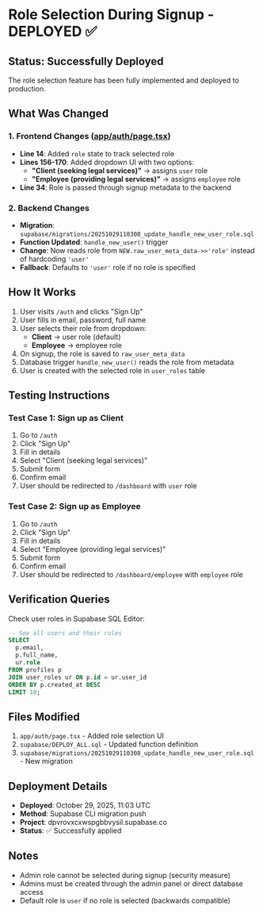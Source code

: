 # Role Selection During Signup - DEPLOYED ✅

## Status: Successfully Deployed

The role selection feature has been fully implemented and deployed to production.

## What Was Changed

### 1. Frontend Changes ([app/auth/page.tsx](app/auth/page.tsx))
- **Line 14**: Added `role` state to track selected role
- **Lines 156-170**: Added dropdown UI with two options:
  - **"Client (seeking legal services)"** → assigns `user` role
  - **"Employee (providing legal services)"** → assigns `employee` role
- **Line 34**: Role is passed through signup metadata to the backend

### 2. Backend Changes
- **Migration**: `supabase/migrations/20251029110308_update_handle_new_user_role.sql`
- **Function Updated**: `handle_new_user()` trigger
- **Change**: Now reads role from `NEW.raw_user_meta_data->>'role'` instead of hardcoding `'user'`
- **Fallback**: Defaults to `'user'` role if no role is specified

## How It Works

1. User visits `/auth` and clicks "Sign Up"
2. User fills in email, password, full name
3. User selects their role from dropdown:
   - **Client** → user role (default)
   - **Employee** → employee role
4. On signup, the role is saved to `raw_user_meta_data`
5. Database trigger `handle_new_user()` reads the role from metadata
6. User is created with the selected role in `user_roles` table

## Testing Instructions

### Test Case 1: Sign up as Client
1. Go to `/auth`
2. Click "Sign Up"
3. Fill in details
4. Select "Client (seeking legal services)"
5. Submit form
6. Confirm email
7. User should be redirected to `/dashboard` with `user` role

### Test Case 2: Sign up as Employee
1. Go to `/auth`
2. Click "Sign Up"
3. Fill in details
4. Select "Employee (providing legal services)"
5. Submit form
6. Confirm email
7. User should be redirected to `/dashboard/employee` with `employee` role

## Verification Queries

Check user roles in Supabase SQL Editor:

```sql
-- See all users and their roles
SELECT
  p.email,
  p.full_name,
  ur.role
FROM profiles p
JOIN user_roles ur ON p.id = ur.user_id
ORDER BY p.created_at DESC
LIMIT 10;
```

## Files Modified

1. `app/auth/page.tsx` - Added role selection UI
2. `supabase/DEPLOY_ALL.sql` - Updated function definition
3. `supabase/migrations/20251029110308_update_handle_new_user_role.sql` - New migration

## Deployment Details

- **Deployed**: October 29, 2025, 11:03 UTC
- **Method**: Supabase CLI migration push
- **Project**: dpvrovxcxwspgbbvysil.supabase.co
- **Status**: ✅ Successfully applied

## Notes

- Admin role cannot be selected during signup (security measure)
- Admins must be created through the admin panel or direct database access
- Default role is `user` if no role is selected (backwards compatible)
